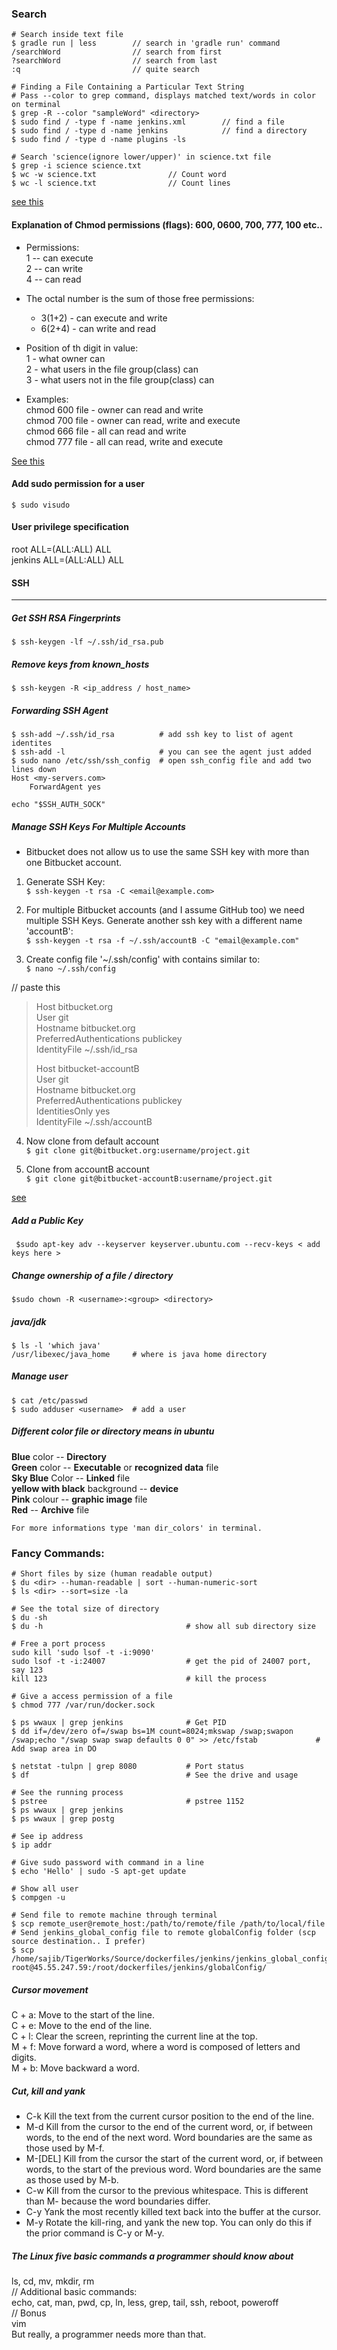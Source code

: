 ### Search 
```  
# Search inside text file
$ gradle run | less        // search in 'gradle run' command
/searchWord                // search from first
?searchWord                // search from last
:q                         // quite search

# Finding a File Containing a Particular Text String
# Pass --color to grep command, displays matched text/words in color on terminal
$ grep -R --color "sampleWord" <directory> 
$ sudo find / -type f -name jenkins.xml        // find a file
$ sudo find / -type d -name jenkins            // find a directory
$ sudo find / -type d -name plugins -ls

# Search 'science(ignore lower/upper)' in science.txt file
$ grep -i science science.txt 
$ wc -w science.txt                // Count word
$ wc -l science.txt                // Count lines
```
[see this](http://www.cyberciti.biz/faq/howto-search-find-file-for-text-string/) 

#### Explanation of Chmod permissions (flags): 600, 0600, 700, 777, 100 etc..
* Permissions:  
  1 -- can execute  
  2 -- can write  
  4 -- can read  
  
*  The octal number is the sum of those free permissions:
   -  3(1+2) - can execute and write
   -  6(2+4) - can write and read

* Position of th digit in value:  
  1 - what owner can   
  2 - what users in the file group(class) can  
  3 - what users not in the file group(class) can  

- Examples:  
  chmod 600 file - owner can read and write  
  chmod 700 file - owner can read, write and execute  
  chmod 666 file - all can read and write  
  chmod 777 file - all can read, write and execute  

[See this](http://www.zz9.co.za/chmod-permissions-flags-explained-600-0600-700-777-100-etc/)

#### Add sudo permission for a user

```$ sudo visudo```
#### User privilege specification
root    ALL=(ALL:ALL) ALL  
jenkins ALL=(ALL:ALL) ALL

#### SSH
---
##### Get SSH RSA Fingerprints
```$ ssh-keygen -lf ~/.ssh/id_rsa.pub```

##### Remove keys from known_hosts
```$ ssh-keygen -R <ip_address / host_name>```

##### Forwarding SSH Agent  
```
$ ssh-add ~/.ssh/id_rsa          # add ssh key to list of agent identites
$ ssh-add -l                     # you can see the agent just added
$ sudo nano /etc/ssh/ssh_config  # open ssh_config file and add two lines down
Host <my-servers.com>
    ForwardAgent yes
```
```echo "$SSH_AUTH_SOCK"```

##### Manage SSH Keys For Multiple Accounts
* Bitbucket does not allow us to use the same SSH key with more than one
   Bitbucket account.

1. Generate SSH Key:  
```$ ssh-keygen -t rsa -C <email@example.com>```

2. For multiple Bitbucket accounts (and I assume GitHub too) we need multiple SSH Keys.
   Generate another ssh key with a different name 'accountB':  
```$ ssh-keygen -t rsa -f ~/.ssh/accountB -C "email@example.com"```

3. Create config file '~/.ssh/config' with contains similar to:  
```$ nano ~/.ssh/config``` 

//  paste this  
> Host bitbucket.org  
> User git  
> Hostname bitbucket.org  
> PreferredAuthentications publickey  
> IdentityFile ~/.ssh/id_rsa  
>  
> Host bitbucket-accountB  
User git  
  Hostname bitbucket.org  
  PreferredAuthentications publickey  
  IdentitiesOnly yes  
  IdentityFile ~/.ssh/accountB  

4. Now clone from default account  
```$ git clone git@bitbucket.org:username/project.git```

5. Clone from accountB account  
```$ git clone git@bitbucket-accountB:username/project.git```

[see](http://dbushell.com/2013/01/27/multiple-accounts-and-ssh-keys/)


##### Add a Public Key
``` $sudo apt-key adv --keyserver keyserver.ubuntu.com --recv-keys < add keys here >```

##### Change ownership of a file / directory
``` $sudo chown -R <username>:<group> <directory> ```

##### java/jdk  
``` 
$ ls -l 'which java'
/usr/libexec/java_home     # where is java home directory
```
##### Manage user  
``` 
$ cat /etc/passwd
$ sudo adduser <username>  # add a user
```
##### Different color file or directory means in ubuntu
**Blue** color -- **Directory**  
**Green** color -- **Executable** or **recognized data** file  
**Sky Blue** Color -- **Linked** file  
**yellow with black** background -- **device**  
**Pink** colour -- **graphic image** file  
**Red** -- **Archive** file  

`For more informations type 'man dir_colors' in terminal.`

### Fancy Commands:  
```
# Short files by size (human readable output)
$ du <dir> --human-readable | sort --human-numeric-sort
$ ls <dir> --sort=size -la

# See the total size of directory
$ du -sh
$ du -h                                # show all sub directory size

# Free a port process
sudo kill 'sudo lsof -t -i:9090'
sudo lsof -t -i:24007                  # get the pid of 24007 port, say 123
kill 123                               # kill the process

# Give a access permission of a file
$ chmod 777 /var/run/docker.sock

$ ps wwaux | grep jenkins              # Get PID
$ dd if=/dev/zero of=/swap bs=1M count=8024;mkswap /swap;swapon /swap;echo "/swap swap swap defaults 0 0" >> /etc/fstab             # Add swap area in DO

$ netstat -tulpn | grep 8080           # Port status
$ df                                   # See the drive and usage

# See the running process
$ pstree                               # pstree 1152
$ ps wwaux | grep jenkins
$ ps wwaux | grep postg

# See ip address
$ ip addr

# Give sudo password with command in a line
$ echo 'Hello' | sudo -S apt-get update

# Show all user
$ compgen -u

# Send file to remote machine through terminal
$ scp remote_user@remote_host:/path/to/remote/file /path/to/local/file
# Send jenkins_global_config file to remote globalConfig folder (scp source destination.. I prefer)
$ scp /home/sajib/TigerWorks/Source/dockerfiles/jenkins/jenkins_global_config/ root@45.55.247.59:/root/dockerfiles/jenkins/globalConfig/
```

##### Cursor movement
C + a:  Move to the start of the line.  
C + e:  Move to the end of the line.  
C + l:  Clear the screen, reprinting the current line at the top.  
M + f:  Move forward a word, where a word is composed of letters and digits.  
M + b:  Move backward a word.  

##### Cut, kill and yank
* C-k Kill the text from the current cursor position to the end of the line.  
* M-d Kill from the cursor to the end of the current word, or, if between words, to the end of the next word. Word boundaries are the same as those used by M-f.  
* M-[DEL] Kill from the cursor the start of the current word, or, if between words, to the start of the previous word. Word boundaries are the same as those used by M-b.
* C-w Kill from the cursor to the previous whitespace. This is different than M- because the word boundaries differ.
* C-y Yank the most recently killed text back into the buffer at the cursor.
* M-y Rotate the kill-ring, and yank the new top. You can only do this if the prior command    is C-y or M-y.

##### The Linux five basic commands a programmer should know about
   ls, cd, mv, mkdir, rm  
// Additional basic commands:  
   echo, cat, man, pwd, cp, ln, less, grep, tail, ssh, reboot, poweroff  
// Bonus  
   vim  
But really, a programmer needs more than that.  
